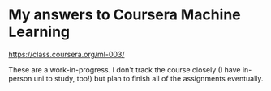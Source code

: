 # My answers to Coursera Machine Learning

https://class.coursera.org/ml-003/

These are a work-in-progress. I don't track the course closely (I have in-person uni to study, too!) but plan to finish all of the assignments eventually.
